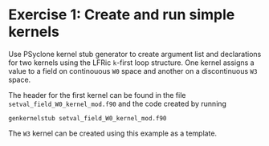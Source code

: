 # Exercise 1: Create and run simple kernels

Use PSyclone kernel stub generator to create argument list and declarations
for two kernels using the LFRic `k`-first loop structure. One kernel assigns
a value to a field on continouous `W0` space and another on a discontinuous
`W3` space.

The header for the first kernel can be found in the file
`setval_field_W0_kernel_mod.f90` and the code created by running
```
genkernelstub setval_field_W0_kernel_mod.f90
```
The `W3` kernel can be created using this example as a template.
